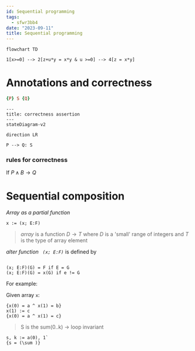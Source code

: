 ```yaml
---
id: Sequential programming
tags:
  - sfwr3bb4
date: "2023-09-11"
title: Sequential programming
---
```


```mermaid
flowchart TD

1[x>=0] --> 2[z+u*y = x*y & u >=0] --> 4[z = x*y]
```

# Annotations and correctness

```prolog
{P} S {Q}
```

```mermaid
---
title: correctness assertion
---
stateDiagram-v2

direction LR

P --> Q: S
```

### rules for correctness

If $P\wedge B \rightarrow Q$

# Sequential composition

_Array as a partial function_

```algorithm
x := (x; E:F)
```

> _array_ is a function $D \rightarrow T$ where $D$ is a 'small' range of integers and $T$ is the type of array element

_alter function ` (x; E:F)`_ is defined by

```algorithm

(x; E:F)(G) = F if E = G
(x; E:F)(G) = x(G) if e != G
```

For example:

Given array `x`:

```algorithm
{x(0) = a ^ x(1) = b}
x(1) := c
{x(0) = a ^ x(1) = c}
```

> S is the sum(0..k) -> loop invariant

```algorithm
s, k := a(0), 1`
{s = (\sum )}
```
